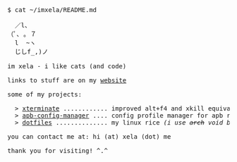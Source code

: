 <pre>
$ cat ~/imxela/README.md

  ／l、             
（ﾟ､ ｡ ７         
  l  ~ヽ       
  じしf_,)ノ
  
im xela - i like cats (and code)

links to stuff are on my <a href="https://xela.me">website</a>

some of my projects:

  > <a href="https://github.com/imxela/xterminate">xterminate</a> ............ improved alt+f4 and xkill equivalent for windows
  > <a href="https://github.com/imxela/apb-config-manager">apb-config-manager</a> .... config profile manager for apb reloaded
  > <a href="https://github.com/imxela/dotfiles">dotfiles</a> .............. my linux rice <i>(i use <s>arch</s> void btw)</i>
  
you can contact me at: hi (at) xela (dot) me

thank you for visiting! ^.^
</pre>
